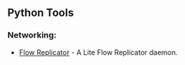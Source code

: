 ## Python Tools

### Networking:
* [Flow Replicator](flow_replicator) - A Lite Flow Replicator daemon.
